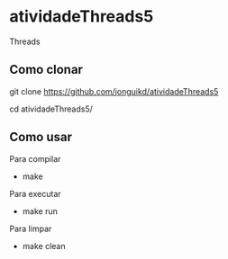 # atividadeThreads5
Threads

## Como clonar 
git clone https://github.com/jonguikd/atividadeThreads5

cd atividadeThreads5/

## Como usar
Para compilar
+ make

Para executar 
+ make run

Para limpar
+ make clean
